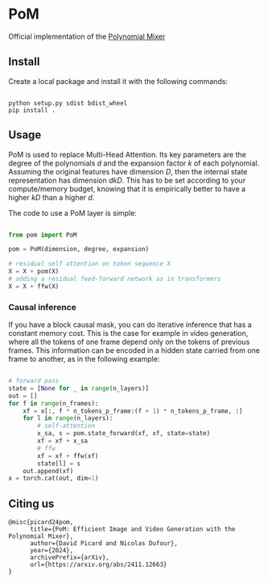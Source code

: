 # PoM
Official implementation of the [Polynomial Mixer](https://arxiv.org/abs/2411.12663)

## Install

Create a local package and install it with the following commands:

```commandline

python setup.py sdist bdist_wheel
pip install .

```

## Usage

PoM is used to replace Multi-Head Attention. Its key parameters are the degree of the polynomials $d$ 
and the expansion factor $k$ of each polynomial. Assuming the original features have dimension $D$, then 
the internal state representation has dimension $dkD$. This has to be set according to your compute/memory 
budget, knowing that it is empirically better to have a higher $kD$ than a higher $d$.

The code to use a PoM layer is simple:

```python

from pom import PoM

pom = PoM(dimension, degree, expansion)

# residual self attention on token sequence X
X = X + pom(X)
# adding a residual feed-forward network as in transformers 
X = X + ffw(X)

```

### Causal inference

If you have a block causal mask, you can do iterative inference that has a constant memory cost. This is the 
case for example in video generation, where all the tokens of one frame depend only on the tokens of previous 
frames. This information can be encoded in a hidden state carried from one frame to another, as in the following 
example:

```python

# forward pass
state = [None for _ in range(n_layers)]
out = []
for f in range(n_frames):
    xf = x[:, f * n_tokens_p_frame:(f + 1) * n_tokens_p_frame, :]
    for l in range(n_layers):
        # self-attention
        x_sa, s = pom.state_forward(xf, xf, state=state)
        xf = xf + x_sa
        # ffw
        xf = xf + ffw(xf)
        state[l] = s
    out.append(xf)
x = torch.cat(out, dim=1)

```

## Citing us

```
@misc{picard24pom,
      title={PoM: Efficient Image and Video Generation with the Polynomial Mixer}, 
      author={David Picard and Nicolas Dufour},
      year={2024},
      archivePrefix={arXiv},
      url={https://arxiv.org/abs/2411.12663} 
}
```